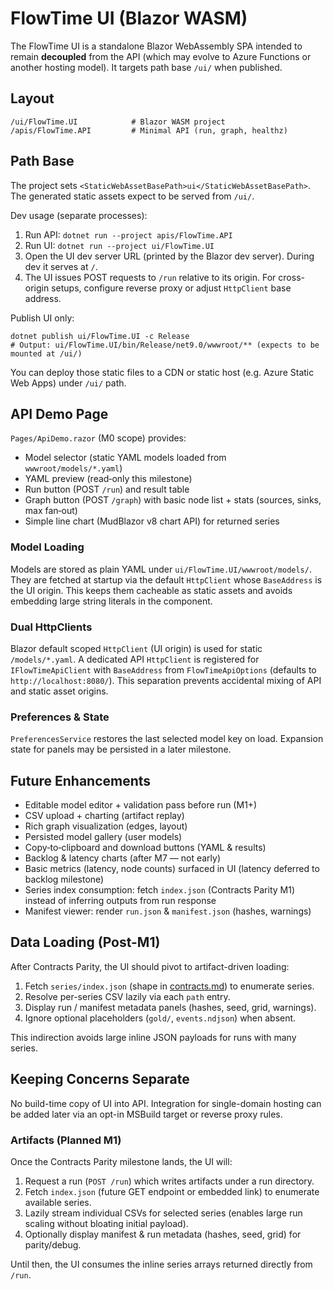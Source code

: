 # FlowTime UI (Blazor WASM)

The FlowTime UI is a standalone Blazor WebAssembly SPA intended to remain **decoupled** from the API (which may evolve to Azure Functions or another hosting model). It targets path base `/ui/` when published.

## Layout
```
/ui/FlowTime.UI            # Blazor WASM project
/apis/FlowTime.API         # Minimal API (run, graph, healthz)
```

## Path Base
The project sets `<StaticWebAssetBasePath>ui</StaticWebAssetBasePath>`. The generated static assets expect to be served from `/ui/`.

Dev usage (separate processes):
1. Run API: `dotnet run --project apis/FlowTime.API`
2. Run UI:  `dotnet run --project ui/FlowTime.UI`
3. Open the UI dev server URL (printed by the Blazor dev server). During dev it serves at `/`.
4. The UI issues POST requests to `/run` relative to its origin. For cross-origin setups, configure reverse proxy or adjust `HttpClient` base address.

Publish UI only:
```
dotnet publish ui/FlowTime.UI -c Release
# Output: ui/FlowTime.UI/bin/Release/net9.0/wwwroot/** (expects to be mounted at /ui/)
```
You can deploy those static files to a CDN or static host (e.g. Azure Static Web Apps) under `/ui/` path.

## API Demo Page
`Pages/ApiDemo.razor` (M0 scope) provides:
- Model selector (static YAML models loaded from `wwwroot/models/*.yaml`)
- YAML preview (read‑only this milestone)
- Run button (POST `/run`) and result table
- Graph button (POST `/graph`) with basic node list + stats (sources, sinks, max fan‑out)
- Simple line chart (MudBlazor v8 chart API) for returned series

### Model Loading
Models are stored as plain YAML under `ui/FlowTime.UI/wwwroot/models/`. They are fetched at startup via the default `HttpClient` whose `BaseAddress` is the UI origin. This keeps them cacheable as static assets and avoids embedding large string literals in the component.

### Dual HttpClients
Blazor default scoped `HttpClient` (UI origin) is used for static `/models/*.yaml`. A dedicated API `HttpClient` is registered for `IFlowTimeApiClient` with `BaseAddress` from `FlowTimeApiOptions` (defaults to `http://localhost:8080/`). This separation prevents accidental mixing of API and static asset origins.

### Preferences & State
`PreferencesService` restores the last selected model key on load. Expansion state for panels may be persisted in a later milestone.

## Future Enhancements
- Editable model editor + validation pass before run (M1+)
- CSV upload + charting (artifact replay)
- Rich graph visualization (edges, layout)
- Persisted model gallery (user models)
- Copy‑to‑clipboard and download buttons (YAML & results)
- Backlog & latency charts (after M7 — not early)
- Basic metrics (latency, node counts) surfaced in UI (latency deferred to backlog milestone)
- Series index consumption: fetch `index.json` (Contracts Parity M1) instead of inferring outputs from run response
- Manifest viewer: render `run.json` & `manifest.json` (hashes, warnings)

## Data Loading (Post-M1)
After Contracts Parity, the UI should pivot to artifact-driven loading:
1. Fetch `series/index.json` (shape in [contracts.md](contracts.md)) to enumerate series.
2. Resolve per-series CSV lazily via each `path` entry.
3. Display run / manifest metadata panels (hashes, seed, grid, warnings).
4. Ignore optional placeholders (`gold/`, `events.ndjson`) when absent.

This indirection avoids large inline JSON payloads for runs with many series.

## Keeping Concerns Separate
No build-time copy of UI into API. Integration for single-domain hosting can be added later via an opt-in MSBuild target or reverse proxy rules.

### Artifacts (Planned M1)

Once the Contracts Parity milestone lands, the UI will:
1. Request a run (`POST /run`) which writes artifacts under a run directory.
2. Fetch `index.json` (future GET endpoint or embedded link) to enumerate available series.
3. Lazily stream individual CSVs for selected series (enables large run scaling without bloating initial payload).
4. Optionally display manifest & run metadata (hashes, seed, grid) for parity/debug.

Until then, the UI consumes the inline series arrays returned directly from `/run`.
